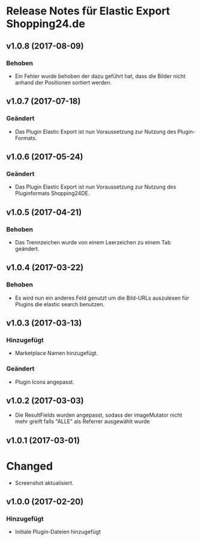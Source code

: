 # Release Notes für Elastic Export Shopping24.de

## v1.0.8 (2017-08-09)  

### Behoben 
- Ein Fehler wurde behoben der dazu geführt hat, dass die Bilder nicht anhand der Positionen sortiert werden.

## v1.0.7 (2017-07-18)  

### Geändert 
- Das Plugin Elastic Export ist nun Voraussetzung zur Nutzung des Plugin-Formats.

## v1.0.6 (2017-05-24)

### Geändert
- Das Plugin Elastic Export ist nun Voraussetzung zur Nutzung des Pluginformats Shopping24DE.

## v1.0.5 (2017-04-21)

### Behoben
- Das Trennzeichen wurde von einem Leerzeichen zu einem Tab geändert.

## v1.0.4 (2017-03-22)

### Behoben
- Es wird nun ein anderes Feld genutzt um die Bild-URLs auszulesen für Plugins die elastic search benutzen.

## v1.0.3 (2017-03-13)

### Hinzugefügt
- Marketplace Namen hinzugefügt.

### Geändert
- Plugin Icons angepasst.

## v1.0.2 (2017-03-03)
- Die ResultFields wurden angepasst, sodass der imageMutator nicht mehr greift falls "ALLE" als Referrer ausgewählt wurde

## v1.0.1 (2017-03-01)

# Changed
- Screenshot aktualisiert.

## v1.0.0 (2017-02-20)

### Hinzugefügt
- Initiale Plugin-Dateien hinzugefügt